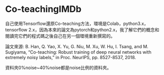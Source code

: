 # Co-teachingIMDb
自己使用Tensorflow還原Co-teaching方法，環境是Colab，python3.x，tensorflow 2.x，因為本來的論文為pytorch和python2.x，我了解它們的概念和閱讀完它們的程式碼之後自己在另一個環境重新撰寫的。

 論文來源: B. Han, Q. Yao, X. Yu, G. Niu, M. Xu, W. Hu, I. Tsang, and M. Sugiyama, “Co-teaching: Robust training of deep neural networks with extremely noisy labels,” in Proc. NeurIPS, pp. 8527-8537, 2018.

資料夾0%noise~40%noise都是noise比例的資料夾。
